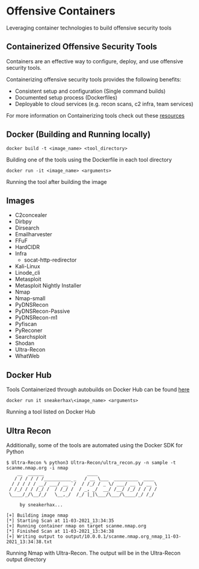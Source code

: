 # Offensive Containers

Leveraging container technologies to build offensive security tools

## Containerized Offensive Security Tools

Containers are an effective way to configure, deploy, and use offensive security tools. 

Containerizing offensive security tools provides the following benefits:

* Consistent setup and configuration (Single command builds)
* Documented setup process (Dockerfiles)
* Deployable to cloud services (e.g. recon scans, c2 infra, team services)

For more information on Containerizing tools check out these [resources](https://github.com/sneakerhax/Arsenal/blob/main/Tools/Docker/README.md)

## Docker (Building and Running locally)

```
docker build -t <image_name> <tool_directory>
```

Building one of the tools using the Dockerfile in each tool directory

```
docker run -it <image_name> <arguments>
```
Running the tool after building the image

## Images

* C2concealer
* Dirbpy
* Dirsearch
* Emailharvester
* FFuF
* HardCIDR
* Infra
    * socat-http-redirector
* Kali-Linux
* Linode_cli
* Metasploit
* Metasploit Nightly Installer
* Nmap
* Nmap-small
* PyDNSRecon
* PyDNSRecon-Passive
* PyDNSRecon-m1
* Pyfiscan
* PyReconer
* Searchsploit
* Shodan
* Ultra-Recon
* WhatWeb

## Docker Hub

Tools Containerized through autobuilds on Docker Hub can be found [here](https://hub.docker.com/u/sneakerhax)

```
docker run it sneakerhax\<image_name> <arguments>
```
Running a tool listed on Docker Hub

## Ultra Recon

Additionally, some of the tools are automated using the Docker SDK for Python

```
$ Ultra-Recon % python3 Ultra-Recon/ultra_recon.py -n sample -t scanme.nmap.org -i nmap
    __  ______                ____
   / / / / / /__________ _   / __ \___  _________  ____
  / / / / / __/ ___/ __ `/  / /_/ / _ \/ ___/ __ \/ __ \
 / /_/ / / /_/ /  / /_/ /  / _, _/  __/ /__/ /_/ / / / /
 \____/_/\__/_/   \__,_/  /_/ |_|\___/\___/\____/_/ /_/

	 by sneakerhax...

[+] Building image nmap
[*] Starting Scan at 11-03-2021_13:34:35
[+] Running container nmap on target scanme.nmap.org
[*] Finished Scan at 11-03-2021_13:34:38
[+] Writing output to output/10.0.0.1/scanme.nmap.org_nmap_11-03-2021_13:34:38.txt
```

Running Nmap with Ultra-Recon. The output will be in the Ultra-Recon output directory
